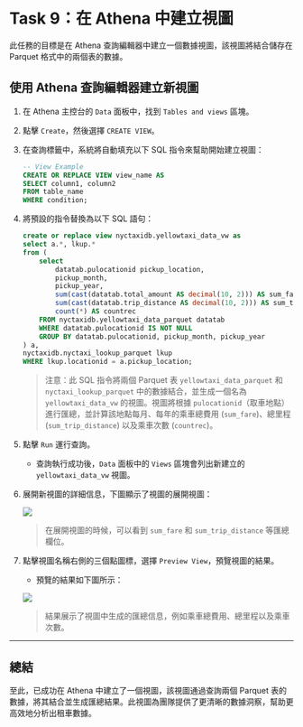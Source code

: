 # Task 9：在 Athena 中建立視圖

此任務的目標是在 Athena 查詢編輯器中建立一個數據視圖，該視圖將結合儲存在 Parquet 格式中的兩個表的數據。

## 使用 Athena 查詢編輯器建立新視圖

1. 在 Athena 主控台的 `Data` 面板中，找到 `Tables and views` 區塊。

2. 點擊 `Create`，然後選擇 `CREATE VIEW`。

3. 在查詢標籤中，系統將自動填充以下 SQL 指令來幫助開始建立視圖：

    ```sql
    -- View Example
    CREATE OR REPLACE VIEW view_name AS
    SELECT column1, column2
    FROM table_name
    WHERE condition;
    ```

4. 將預設的指令替換為以下 SQL 語句：

    ```sql
    create or replace view nyctaxidb.yellowtaxi_data_vw as 
    select a.*, lkup.* 
    from (
        select 
            datatab.pulocationid pickup_location,
            pickup_month,
            pickup_year,
            sum(cast(datatab.total_amount AS decimal(10, 2))) AS sum_fare,
            sum(cast(datatab.trip_distance AS decimal(10, 2))) AS sum_trip_distance,
            count(*) AS countrec
        FROM nyctaxidb.yellowtaxi_data_parquet datatab
        WHERE datatab.pulocationid IS NOT NULL
        GROUP BY datatab.pulocationid, pickup_month, pickup_year
    ) a, 
    nyctaxidb.nyctaxi_lookup_parquet lkup
    WHERE lkup.locationid = a.pickup_location;
    ```

    > 注意：此 SQL 指令將兩個 Parquet 表 `yellowtaxi_data_parquet` 和 `nyctaxi_lookup_parquet` 中的數據結合，並生成一個名為 `yellowtaxi_data_vw` 的視圖。視圖將根據 `pulocationid`（取車地點）進行匯總，並計算該地點每月、每年的乘車總費用 (`sum_fare`)、總里程 (`sum_trip_distance`) 以及乘車次數 (`countrec`)。

5. 點擊 `Run` 運行查詢。

    - 查詢執行成功後，`Data` 面板中的 `Views` 區塊會列出新建立的 `yellowtaxi_data_vw` 視圖。

6. 展開新視圖的詳細信息，下圖顯示了視圖的展開視圖：

    ![](images/task9_view_expanded.png)

    > 在展開視圖的時候，可以看到 `sum_fare` 和 `sum_trip_distance` 等匯總欄位。

7. 點擊視圖名稱右側的三個點圖標，選擇 `Preview View`，預覽視圖的結果。

    - 預覽的結果如下圖所示：

    ![](images/task9_view_preview.png)

    > 結果展示了視圖中生成的匯總信息，例如乘車總費用、總里程以及乘車次數。

---

## 總結

至此，已成功在 Athena 中建立了一個視圖，該視圖通過查詢兩個 Parquet 表的數據，將其結合並生成匯總結果。此視圖為團隊提供了更清晰的數據洞察，幫助更高效地分析出租車數據。